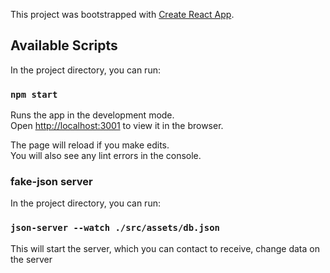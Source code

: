 This project was bootstrapped with [Create React App](https://github.com/facebook/create-react-app).

## Available Scripts

In the project directory, you can run:

### `npm start`

Runs the app in the development mode.<br />
Open [http://localhost:3001](http://localhost:3001) to view it in the browser.

The page will reload if you make edits.<br />
You will also see any lint errors in the console.

### fake-json server

In the project directory, you can run:

### `json-server --watch ./src/assets/db.json`

This will start the server, which you can contact to receive, change data on the server
